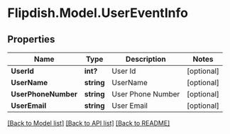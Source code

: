 # Flipdish.Model.UserEventInfo
## Properties

Name | Type | Description | Notes
------------ | ------------- | ------------- | -------------
**UserId** | **int?** | User Id | [optional] 
**UserName** | **string** | UserName | [optional] 
**UserPhoneNumber** | **string** | User Phone Number | [optional] 
**UserEmail** | **string** | User Email | [optional] 

[[Back to Model list]](../README.md#documentation-for-models) [[Back to API list]](../README.md#documentation-for-api-endpoints) [[Back to README]](../README.md)

